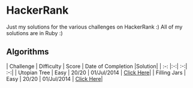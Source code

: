 HackerRank
===
Just my solutions for the various challenges on HackerRank :)
All of my solutions are in Ruby :)


Algorithms
---

| Challenge        | Difficulty | Score  | Date of Completion |Solution|
| :-: |:-:| :-:| :-:|
| Utopian Tree      | Easy | 20/20 | 01/Jul/2014 | [Click Here](https://github.com/BukhariH/HackerRank/blob/master/UtopianTree/solution.rb)|
| Filling Jars      | Easy      |   20/20 | 01/Jul/2014 | [Click Here](https://github.com/BukhariH/HackerRank/blob/master/FillingJars/solution.rb)|
